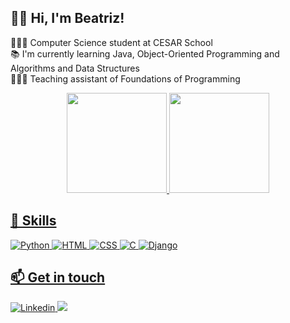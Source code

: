 ## 👋🏻 Hi, I'm Beatriz!
👩🏼‍💻 Computer Science student at CESAR School  
📚 I'm currently learning Java, Object-Oriented Programming and Algorithms and Data Structures  
👩🏼‍🏫 Teaching assistant of Foundations of Programming  

<div align="center">
  <a href="https://github.com/biapereira2">
  <img height="160em" src="https://github-readme-stats.vercel.app/api?username=biapereira2&show_icons=true&theme=tokyonight&include_all_commits=true&count_private=true"/>
  <img height="160em" src="https://github-readme-stats.vercel.app/api/top-langs/?username=biapereira2&layout=compact&langs_count=6&theme=tokyonight"/>
</div>
    
## 🚀 Skills
  <img alt="Python" src="https://img.shields.io/badge/Python-14354C?style=for-the-badge&logo=python&logoColor=white"/> <img alt="HTML" src="https://img.shields.io/badge/HTML5-E34F26?style=for-the-badge&logo=html5&logoColor=white"/>
  <img alt="CSS" src="https://img.shields.io/badge/CSS3-1572B6?style=for-the-badge&logo=css3&logoColor=white"/>
  <img alt="C" src="https://img.shields.io/badge/C-00599C?style=for-the-badge&logo=c&logoColor=white"/>
  <img alt="Django" src="https://img.shields.io/badge/Django-092E20?style=for-the-badge&logo=django&logoColor=white"/>
  
## 📫 Get in touch
<a href="https://www.linkedin.com/in/beatrizpereira2/" target="_blank"><img alt="Linkedin" src="https://img.shields.io/badge/linkedin-46a2f1.svg?&style=for-the-badge&logo=linkedin&logoColor=white"/>
<a href="https://instagram.com/biabandeirapereira" target="_blank"><img loading="lazy" src="https://img.shields.io/badge/-Instagram-%23E4405F?style=for-the-badge&logo=instagram&logoColor=white" target="_blank"></a>

